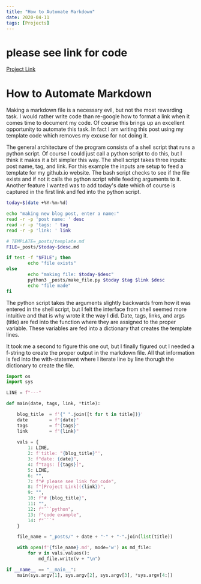 ```yaml
---
title: "How to Automate Markdown"
date: 2020-04-11
tags: [Projects]
---
```


# please see link for code
[Project Link](https://github.com/cullinap/automate-markdown-)

# How to Automate Markdown

Making a markdown file is a necessary evil, but not the most rewarding task. I would rather write code than re-google how to format a link when it comes time to document my code. Of course this brings up an excellent opportunity to automate this task. In fact I am writing this post using my template code which removes my excuse for not doing it. 

The general architecture of the program consists of a shell script that runs a python script. Of course I could just call a python script to do this, but I think it makes it a bit simpler this way. The shell script takes three inputs: post name, tag, and link. For this example the inputs are setup to feed a template for my github.io website. The bash script checks to see if the file exists and if not it calls the python script while feeding arguments to it. Another feature I wanted was to add today's date which of course is captured in the first link and fed into the python script.

```bash
today=$(date +%Y-%m-%d)

echo "making new blog post, enter a name:"
read -r -p 'post name: ' desc
read -r -p 'tags: ' tag
read -r -p 'link: ' link

# TEMPLATE=_posts/template.md
FILE=_posts/$today-$desc.md

if test -f "$FILE"; then
        echo "file exists"
else
        echo "making file: $today-$desc"
        python3 _posts/make_file.py $today $tag $link $desc
        echo "file made"
fi
```

The python script takes the arguments slightly backwards from how it was entered in the shell script, but I felt the interface from shell seemed more intuitive and that is why wrote it the way I did. Date, tags, links, and args (title) are fed into the function where they are assigned to the proper variable. These variables are fed into a dictionary that creates the template lines.

It took me a second to figure this one out, but I finally figured out I needed a f-string to create the proper output in the markdown file. All that information is fed into the with-statement where I iterate line by line thorugh the dictionary to create the file. 

```python
import os
import sys

LINE = f"---"

def main(date, tags, link, *title):

    blog_title  = f'{" ".join([t for t in title])}'
    date        = f"{date}"
    tags        = f"{tags}"
    link        = f"{link}"
    
    vals = {
        1: LINE,
        2: f'title: "{blog_title}"',
        3: f"date: {date}",
        4: f"tags: [{tags}]",
        5: LINE,
        6: "",
        7: f"# please see link for code",
        8: f"[Project Link]({link})",
        9: "",
        10: f"# {blog_title}",
        11: "",
        12: f"```python",
        13: f"code example",
        14: f"```"
    }

    file_name = "_posts/" + date + "-" + "-".join(list(title))

    with open(f'{file_name}.md', mode='w') as md_file:
        for v in vals.values():
            md_file.write(v + "\n")

if __name__ == "__main__":
    main(sys.argv[1], sys.argv[2], sys.argv[3], *sys.argv[4:])
```


